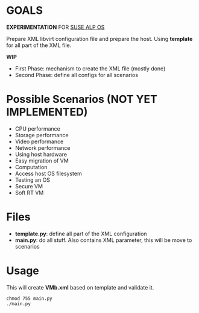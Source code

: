 # GOALS

**EXPERIMENTATION** FOR [SUSE ALP OS](https://documentation.suse.com/alp/all/)


Prepare XML libvirt configuration file and prepare the host.
Using **template** for all part of the XML file.

**WIP**
* First Phase: mechanism to create the XML file (mostly done)
* Second Phase: define all configs for all scenarios

# Possible Scenarios (NOT YET IMPLEMENTED)

* CPU performance
* Storage performance
* Video performance
* Network performance
* Using host hardware
* Easy migration of VM
* Computation
* Access host OS filesystem
* Testing an OS
* Secure VM
* Soft RT VM

# Files

* **template.py**: define all part of the XML configuration
* **main.py**: do all stuff. Also contains XML parameter, this will be move to scenarios

# Usage

This will create **VMb.xml** based on template and validate it.

```
chmod 755 main.py
./main.py
```
